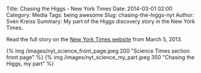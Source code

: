 Title: Chasing the Higgs - New York Times
Date: 2014-03-01 02:00
Category: Media
Tags: being awesome
Slug: chasing-the-higgs-nyt
Author: Sven Kreiss
Summary: My part of the Higgs discovery story in the New York Times.


Read the full story on the [New York Times website](http://www.nytimes.com/2013/03/05/science/chasing-the-higgs-boson-how-2-teams-of-rivals-at-CERN-searched-for-physics-most-elusive-particle.html?view=Opening_the_Box) from March 5, 2013.

{% img /images/nyt_science_front_page.jpeg 200 "Science Times section front page" %}
{% img /images/nyt_science_my_part.jpeg 350 "Chasing the Higgs, my part" %}


